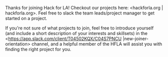 Thanks for joining Hack for LA! Checkout our projects here: <hackforla.org | hackforla.org>. Feel free to slack the team leads/project manager to get started on a project. 

If you're not sure of what projects to join, feel free to introduce yourself (and include a short description of your interests and skillsets) in the <https://app.slack.com/client/T04502KQX/C04S7PNCU |new-joiner-orientation> channel, and a helpful member of the HFLA will assist you with finding the right project for you.